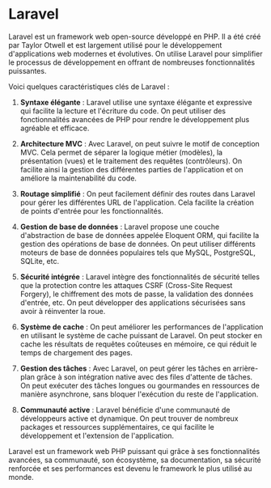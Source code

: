 
# Laravel

Laravel est un framework web open-source développé en PHP. Il a été créé par Taylor Otwell et est largement utilisé pour le développement d'applications web modernes et évolutives. On utilise Laravel pour simplifier le processus de développement en offrant de nombreuses fonctionnalités puissantes.

Voici quelques caractéristiques clés de Laravel :

1. **Syntaxe élégante** : Laravel utilise une syntaxe élégante et expressive qui facilite la lecture et l'écriture du code. On peut utiliser des fonctionnalités avancées de PHP pour rendre le développement plus agréable et efficace.

2. **Architecture MVC** : Avec Laravel, on peut suivre le motif de conception MVC. Cela permet de séparer la logique métier (modèles), la présentation (vues) et le traitement des requêtes (contrôleurs). On facilite ainsi la gestion des différentes parties de l'application et on améliore la maintenabilité du code.

3. **Routage simplifié** : On peut facilement définir des routes dans Laravel pour gérer les différentes URL de l'application. Cela facilite la création de points d'entrée pour les fonctionnalités.

4. **Gestion de base de données** : Laravel propose une couche d'abstraction de base de données appelée Eloquent ORM, qui facilite la gestion des opérations de base de données. On peut utiliser différents moteurs de base de données populaires tels que MySQL, PostgreSQL, SQLite, etc.

5. **Sécurité intégrée** : Laravel intègre des fonctionnalités de sécurité telles que la protection contre les attaques CSRF (Cross-Site Request Forgery), le chiffrement des mots de passe, la validation des données d'entrée, etc. On peut développer des applications sécurisées sans avoir à réinventer la roue.

6. **Système de cache** : On peut améliorer les performances de l'application en utilisant le système de cache puissant de Laravel. On peut stocker en cache les résultats de requêtes coûteuses en mémoire, ce qui réduit le temps de chargement des pages.

7. **Gestion des tâches** : Avec Laravel, on peut gérer les tâches en arrière-plan grâce à son intégration native avec des files d'attente de tâches. On peut exécuter des tâches longues ou gourmandes en ressources de manière asynchrone, sans bloquer l'exécution du reste de l'application.

8. **Communauté active** : Laravel bénéficie d'une communauté de développeurs active et dynamique. On peut trouver de nombreux packages et ressources supplémentaires, ce qui facilite le développement et l'extension de l'application.

Laravel est un framework web PHP puissant qui grâce à ses fonctionnalités avancées, sa communauté, son écosystème, sa documentation, sa sécurité renforcée et ses performances est devenu le framework le plus utilisé au monde.